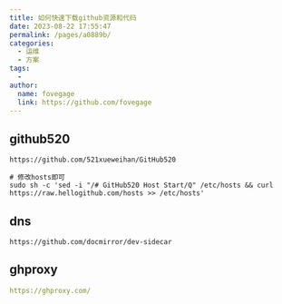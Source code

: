 ```yaml
---
title: 如何快速下载github资源和代码
date: 2023-08-22 17:55:47
permalink: /pages/a0889b/
categories:
  - 运维
  - 方案
tags:
  -
author:
  name: fovegage
  link: https://github.com/fovegage
---
```


## github520

```
https://github.com/521xueweihan/GitHub520

# 修改hosts即可
sudo sh -c 'sed -i "/# GitHub520 Host Start/Q" /etc/hosts && curl https://raw.hellogithub.com/hosts >> /etc/hosts'
```

## dns

```
https://github.com/docmirror/dev-sidecar
```

## ghproxy

```yaml
https://ghproxy.com/
```